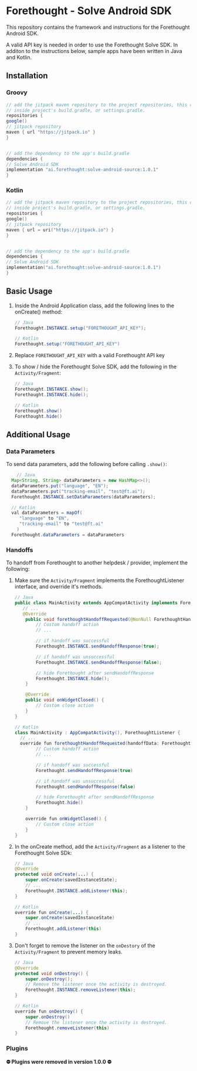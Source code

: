 # Forethought - Solve Android SDK

This repository contains the framework and instructions for the Forethought Android SDK.

A valid API key is needed in order to use the Forethought Solve SDK. In additon to the instructions below, sample apps have been written in Java and Kotlin.

## Installation

### Groovy

   ```groovy
// add the jitpack maven repository to the project repositories, this can exist
// inside project's build.gradle, or settings.gradle.
repositories {
   google()
   // jitpack repository
   maven { url "https://jitpack.io" }
}


// add the dependency to the app's build.gradle
dependencies {
   // Solve Android SDK
   implementation "ai.forethought:solve-android-source:1.0.1"
}
   ```

### Kotlin

   ```kotlin
// add the jitpack maven repository to the project repositories, this can exist
// inside project's build.gradle, or settings.gradle.
repositories {
   google()
   // jitpack repository
   maven { url = uri("https://jitpack.io") }
}


// add the dependency to the app's build.gradle
dependencies {
   // Solve Android SDK
   implementation("ai.forethought:solve-android-source:1.0.1")
}
   ```

## Basic Usage

1. Inside the Android Application class, add the following lines to the onCreate() method:

   ```java
   // Java
   Forethought.INSTANCE.setup("FORETHOUGHT_API_KEY");

   // Kotlin
   Forethought.setup("FORETHOUGHT_API_KEY")
   ```

2. Replace `FORETHOUGHT_API_KEY` with a valid Forethought API key

3. To show / hide the Forethought Solve SDK, add the following in the `Activity/Fragment`:

   ```java
   // Java
   Forethought.INSTANCE.show();
   Forethought.INSTANCE.hide();

   // Kotlin
   Forethought.show()
   Forethought.hide()
   ```


## Additional Usage

### Data Parameters

To send data parameters, add the following before calling `.show()`:

   ```java
	   // Java
     Map<String, String> dataParameters = new HashMap<>();
     dataParameters.put("language", "EN");
     dataParameters.put("tracking-email", "test@ft.ai");
     Forethought.INSTANCE.setDataParameters(dataParameters);

     // Kotlin
     val dataParameters = mapOf(
        "language" to "EN",
        "tracking-email" to "test@ft.ai"
       )
     Forethought.dataParameters = dataParameters
   ```

### Handoffs

To handoff from Forethought to another helpdesk / provider, implement the following:

1. Make sure the `Activity/Fragment` implements the ForethoughtListener interface, and override it's methods.
   ```java
   // Java
   public class MainActivity extends AppCompatActivity implements ForethoughtListener {
      // ...
      @Override
       public void forethoughtHandoffRequested(@NonNull ForethoughtHandoffData forethoughtHandoffData) {
           // Custom handoff action
           // ...

           // if handoff was successful
           Forethought.INSTANCE.sendHandoffResponse(true);

           // if handoff was unsuccessful
           Forethought.INSTANCE.sendHandoffResponse(false);

           // hide Forethought after sendHandoffResponse
           Forethought.INSTANCE.hide();
       }

       @Override
       public void onWidgetClosed() {
           // Custom close action
       }
   }

   // Kotlin
   class MainActivity : AppCompatActivity(), ForethoughtListener {
     // ...
     override fun forethoughtHandoffRequested(handoffData: ForethoughtHandoffData) {
           // Custom handoff action
           // ...

           // if handoff was successful
           Forethought.sendHandoffResponse(true)

           // if handoff was unsuccessful
           Forethought.sendHandoffResponse(false)

           // hide Forethought after sendHandoffResponse
           Forethought.hide()
       }

       override fun onWidgetClosed() {
           // Custom close action
       }
   }
   ```

2. In the onCreate method, add the `Activity/Fragment` as a listener to the Forethought Solve SDk:
   ```java
   // Java
   @Override
   protected void onCreate(...) {
       super.onCreate(savedInstanceState);
       // ...
       Forethought.INSTANCE.addListener(this);
   }

   // Kotlin
   override fun onCreate(...) {
       super.onCreate(savedInstanceState)
       // ...
       Forethought.addListener(this)
   }
   ```

3. Don't forget to remove the listener on the `onDestory` of the `Activity/Fragment` to prevent memory leaks.
   ```java
   // Java
   @Override
   protected void onDestroy() {
       super.onDestroy();
       // Remove the listener once the activity is destroyed.
       Forethought.INSTANCE.removeListener(this);
   }

   // Kotlin
   override fun onDestroy() {
       super.onDestroy()
       // Remove the listener once the activity is destroyed.
       Forethought.removeListener(this)
   }
   ```


### Plugins

**⛔️ Plugins were removed in version 1.0.0 ⛔️**
